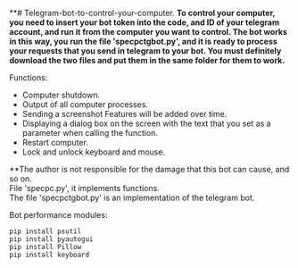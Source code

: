 **# Telegram-bot-to-control-your-computer.
**To control your computer, you need to insert your bot token into the code, and ID of your telegram account, and run it from the computer you want to control.
The bot works in this way, you run the file 'specpctgbot.py', and it is ready to process your requests that you send in telegram to your bot. You must definitely download the two files and put them in the same folder for them to work.**



Functions:  
+ Computer shutdown.  
+ Output of all computer processes.  
+ Sending a screenshot Features will be added over time.   
+ Displaying a dialog box on the screen with the text that you set as a parameter when calling the function.  
+ Restart computer.  
+ Lock and unlock keyboard and mouse.  

**The author is not responsible for the damage that this bot can cause, and so on.  
File 'specpc.py', it implements functions.    
The file 'specpctgbot.py' is an implementation of the telegram bot.  


Bot performance modules:  
```
pip install psutil
pip install pyautogui
pip install Pillow
pip install keyboard
```
